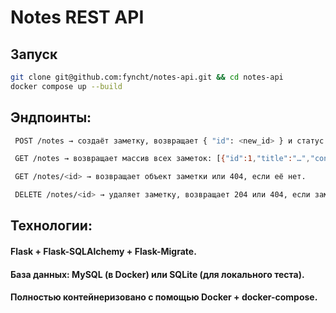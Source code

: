 
# Notes REST API

## Запуск
```bash
git clone git@github.com:fyncht/notes-api.git && cd notes-api
docker compose up --build
```

## Эндпоинты:
```bash
 POST /notes → создаёт заметку, возвращает { "id": <new_id> } и статус 201.

 GET /notes → возвращает массив всех заметок: [{"id":1,"title":"…","content":"…"}, …].

 GET /notes/<id> → возвращает объект заметки или 404, если её нет.

 DELETE /notes/<id> → удаляет заметку, возвращает 204 или 404, если заметки нет.
```
## Технологии:

 #### Flask + Flask-SQLAlchemy + Flask-Migrate.

#### База данных: MySQL (в Docker) или SQLite (для локального теста).

#### Полностью контейнеризовано с помощью Docker + docker-compose.

